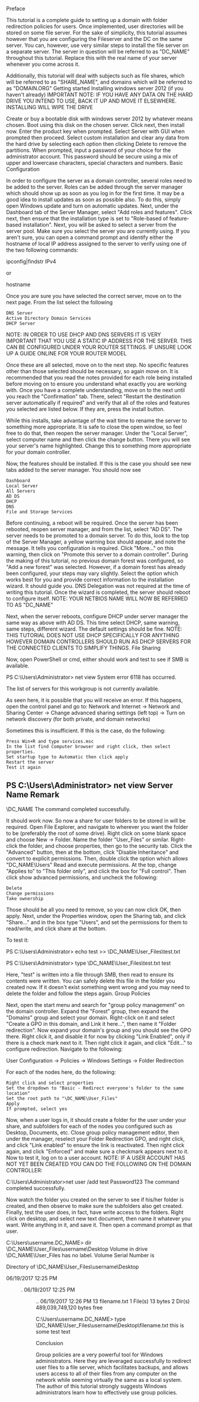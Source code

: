 Preface

This tutorial is a complete guide to setting up a domain with folder redirection policies for users. Once implemented, user directories will be stored on some file server. For the sake of simplicity, this tutorial assumes however that you are configuring the Fileserver and the DC on the same server. You can, however, use very similar steps to install the file server on a separate server. The server in question will be referred to as "DC_NAME" throughout this tutorial. Replace this with the real name of your server whenever you come across it.

Additionally, this tutorial will deal with subjects such as file shares, which will be referred to as "SHARE_NAME", and domains which will be referred to as "DOMAIN.ORG"
Getting started
Installing windows server 2012 (if you haven't already)
IMPORTANT NOTE: IF YOU HAVE ANY DATA ON THE HARD DRIVE YOU INTEND TO USE, BACK IT UP AND MOVE IT ELSEWHERE. INSTALLING WILL WIPE THE DRIVE

Create or buy a bootable disk with windows server 2012 by whatever means chosen. Boot using this disk on the chosen server. Click next, then install now. Enter the product key when prompted. Select Server with GUI when prompted then proceed. Select custom installation and clear any data from the hard drive by selecting each option then clicking Delete to remove the partitions. When prompted, input a password of your choice for the administrator account. This password should be secure using a mix of upper and lowercase characters, special characters and numbers.
Basic Configuration

In order to configure the server as a domain controller, several roles need to be added to the server. Roles can be added through the server manager which should show up as soon as you log in for the first time. It may be a good idea to install updates as soon as possible also. To do this, simply open Windows update and turn on automatic updates. Next, under the Dashboard tab of the Server Manager, select "Add roles and features". Click next, then ensure that the installation type is set to "Role-based of feature-based installation". Next, you will be asked to select a server from the server pool. Make sure you select the server you are currently using. If you aren't sure, you can open a command prompt and identify either the hostname of local IP address assigned to the server to verify using one of the two following commands:

ipconfig|findstr IPv4

or

hostname

Once you are sure you have selected the correct server, move on to the next page. From the list select the following

    DNS Server
    Active Directory Domain Services
    DHCP Server

NOTE: IN ORDER TO USE DHCP AND DNS SERVERS IT IS VERY IMPORTANT THAT YOU USE A STATIC IP ADDRESS FOR THE SERVER. THIS CAN BE CONFIGURED UNDER YOUR ROUTER SETTINGS. IF UNSURE LOOK UP A GUIDE ONLINE FOR YOUR ROUTER MODEL

Once these are all selected, move on to the next step. No specific features other than those selected should be necessary, so again move on. It is recommended that you read the notes provided for each role being installed before moving on to ensure you understand what exactly you are working with. Once you have a complete understanding, move on to the next until you reach the "Confirmation" tab. There, select "Restart the destination server automatically if required" and verify that all of the roles and features you selected are listed below. If they are, press the install button.

While this installs, take advantage of the wait time to rename the server to something more appropriate. It is safe to close the open window, so feel free to do that, then reopen the server manager. Under the "Local Server", select computer name and then click the change button. There you will see your server's name highlighted. Change this to something more appropriate for your domain controller.

Now, the features should be installed. If this is the case you should see new tabs added to the server manager. You should now see

    Dashboard
    Local Server
    All Servers
    AD DS
    DHCP
    DNS
    File and Storage Services

Before continuing, a reboot will be required. Once the server has been rebooted, reopen server manager, and from the list, select "AD DS". The server needs to be promoted to a domain server. To do this, look to the top of the Server Manager, a yellow warning box should appear, and note the message. It tells you configuration is required. Click "More..." on this warning, then click on "Promote this server to a domain controller". During the making of this tutorial, no previous domain forest was configured, so "Add a new forest" was selected. However, if a domain forest has already been configured, your steps may vary slightly. Select the option which works best for you and provide correct information to the installation wizard. It should guide you. DNS Delegation was not required at the time of writing this tutorial. Once the wizard is completed, the server should reboot to configure itself.
NOTE: YOUR NETBIOS NAME WILL NOW BE REFERRED TO AS "DC_NAME"

Next, when the server reboots, configure DHCP under server manager the same way as above with AD DS. This time select DHCP, same warning, same steps, different wizard. The default settings should be fine.
NOTE: THIS TUTORIAL DOES NOT USE DHCP SPECIFICALLY FOR ANYTHING HOWEVER DOMAIN CONTROLLERS SHOULD RUN AS DHCP SERVERS FOR THE CONNECTED CLIENTS TO SIMPLIFY THINGS.
File Sharing

Now, open PowerShell or cmd, either should work and test to see if SMB is available.

PS C:\Users\Administrator> net view
System error 6118 has occurred.

The list of servers for this workgroup is not currently available.

As seen here, it is possible that you will receive an error. If this happens, open the control panel and go to: 
Network and Internet -> Network and Sharing Center -> Change advanced sharing settings (left top) -> Turn on network discovery (for both private, and domain networks)

Sometimes this is insufficient. If this is the case, do the following:

    Press Win+R and type services.msc
    In the list find Computer browser and right click, then select properties.
    Set startup type to Automatic then click apply
    Restart the server
    Test it again

PS C:\Users\Administrator> net view
Server Name     Remark
------------------------------------------------------------------
\\DC_NAME
The command completed successfully.

It should work now. So now a share for user folders to be stored in will be required. Open File Explorer, and navigate to wherever you want the folder to be (preferably the root of some drive). Right click on some blank space and choose New -> Folder. Name the folder "User_Files" or similar. Right-click the folder, and choose properties, then go to the security tab. Click the "Advanced" button, then at the bottom, click "Disable Inheritance" and convert to explicit permissions. Then, double click the option which allows "DC_NAME\Users" Read and execute permissions. At the top, change "Applies to" to "This folder only", and click the box for "Full control". Then click show advanced permissions, and uncheck the following:

    Delete
    Change permissions
    Take ownership

Those should be all you need to remove, so you can now click OK, then apply. Next, under the Properties window, open the Sharing tab, and click "Share..." and in the box type "Users", and set the permissions for them to read/write, and click share at the bottom.

To test it:

PS C:\Users\Administrator> echo test >> \\DC_NAME\User_Files\test.txt

PS C:\Users\Administrator> type \\DC_NAME\User_Files\test.txt 
test

Here, "test" is written into a file through SMB, then read to ensure its contents were written. You can safely delete this file in the folder you created now. If it doesn't exist something went wrong and you may need to delete the folder and follow the steps again.
Group Policies

Next, open the start menu and search for "group policy management" on the domain controller. Expand the "Forest" group, then expand the "Domains" group and select your domain. Right-click on it and select "Create a GPO in this domain, and Link it here...", then name it "Folder redirection". Now expand your domain's group and you should see the GPO there. Right click it, and disable it for now by clicking "Link Enabled", only if there is a check mark next to it. Then right click it again, and click "Edit..." to configure redirection. Navigate to the following:

User Configuration -> Policies -> Windows Settings -> Folder Redirection

For each of the nodes here, do the following:

    Right click and select properties
    Set the dropdown to "Basic - Redirect everyone's folder to the same location"
    Set the root path to "\DC_NAME\User_Files"
    Apply
    If prompted, select yes

Now, when a user logs in, it should create a folder for the user under your share, and subfolders for each of the nodes you configured such as Desktop, Documents, etc. Close group policy management editor, then under the manager, reselect your Folder Redirection GPO, and right click, and click "Link enabled" to ensure the link is reactivated. Then right click again, and click "Enforced" and make sure a checkmark appears next to it. Now to test it, log on to a user account.
NOTE: IF A USER ACCOUNT HAS NOT YET BEEN CREATED YOU CAN DO THE FOLLOWING ON THE DOMAIN CONTROLLER:

C:\Users\Administrator>net user /add test Password123
The command completed successfully.

Now watch the folder you created on the server to see if his/her folder is created, and then observe to make sure the subfolders also get created. Finally, test the user does, in fact, have write access to the folders. Right click on desktop, and select new text document, then name it whatever you want. Write anything in it, and save it. Then open a command prompt as that user.

C:\Users\username.DC_NAME> dir \\DC_NAME\User_Files\username\Desktop
 Volume in drive \\DC_NAME\User_Files has no label.
 Volume Serial Number is <redacted>

 Directory of \\DC_NAME\User_Files\username\Desktop

06/19/2017  12:25 PM    <DIR>          .
06/19/2017  12:25 PM    <DIR>          ..
06/19/2017  12:26 PM                13 filename.txt
               1 File(s)             13 bytes
               2 Dir(s)  489,039,749,120 bytes free

C:\Users\username.DC_NAME> type \\DC_NAME\User_Files\username\Desktop\filename.txt
this is some test text

Conclusion

Group policies are a very powerful tool for Windows administrators. Here they are leveraged successfully to redirect user files to a file server, which facilitates backups, and allows users access to all of their files from any computer on the network while seeming virtually the same as a local system. The author of this tutorial strongly suggests Windows administrators learn how to effectively use group policies.

